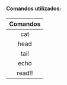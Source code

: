 #### Comandos utilizados:

| Comandos |
|  :---:   |
|  cat     |
|  head    |
|  tail    |
|  echo    |
|  read!!  |
